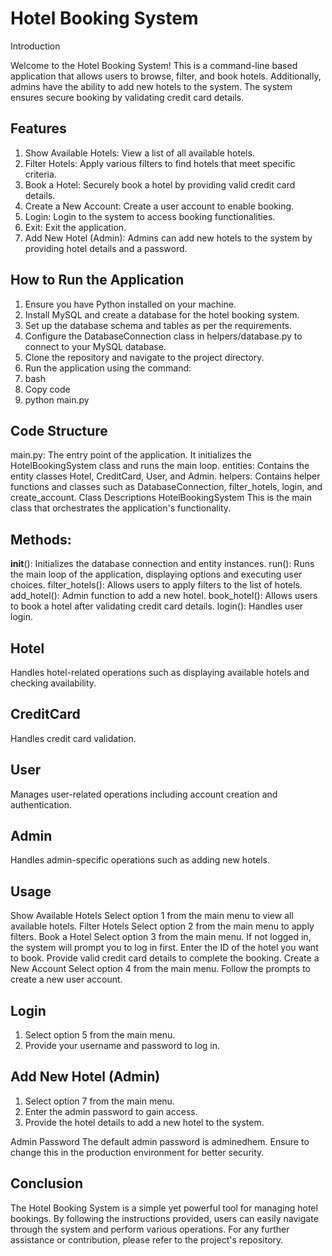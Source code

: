 # Hotel Booking System

Introduction

Welcome to the Hotel Booking System! This is a command-line based application that allows users to browse, filter, and book hotels. Additionally, admins have the ability to add new hotels to the system. The system ensures secure booking by validating credit card details.

## Features

1. Show Available Hotels: View a list of all available hotels.
2. Filter Hotels: Apply various filters to find hotels that meet specific criteria.
3. Book a Hotel: Securely book a hotel by providing valid credit card details.
4. Create a New Account: Create a user account to enable booking.
5. Login: Login to the system to access booking functionalities.
6. Exit: Exit the application.
7. Add New Hotel (Admin): Admins can add new hotels to the system by providing hotel details and a password.

## How to Run the Application

1. Ensure you have Python installed on your machine.
2. Install MySQL and create a database for the hotel booking system.
3. Set up the database schema and tables as per the requirements.
4. Configure the DatabaseConnection class in helpers/database.py to connect to your MySQL database.
5. Clone the repository and navigate to the project directory.
6. Run the application using the command:
7. bash
8. Copy code
9. python main.py

## Code Structure

main.py: The entry point of the application. It initializes the HotelBookingSystem class and runs the main loop.
entities: Contains the entity classes Hotel, CreditCard, User, and Admin.
helpers: Contains helper functions and classes such as DatabaseConnection, filter_hotels, login, and create_account.
Class Descriptions
HotelBookingSystem
This is the main class that orchestrates the application's functionality.

## Methods:
__init__(): Initializes the database connection and entity instances.
run(): Runs the main loop of the application, displaying options and executing user choices.
filter_hotels(): Allows users to apply filters to the list of hotels.
add_hotel(): Admin function to add a new hotel.
book_hotel(): Allows users to book a hotel after validating credit card details.
login(): Handles user login.

## Hotel
Handles hotel-related operations such as displaying available hotels and checking availability.

## CreditCard
Handles credit card validation.

## User
Manages user-related operations including account creation and authentication.

## Admin
Handles admin-specific operations such as adding new hotels.

## Usage
Show Available Hotels
Select option 1 from the main menu to view all available hotels.
Filter Hotels
Select option 2 from the main menu to apply filters.
Book a Hotel
Select option 3 from the main menu.
If not logged in, the system will prompt you to log in first.
Enter the ID of the hotel you want to book.
Provide valid credit card details to complete the booking.
Create a New Account
Select option 4 from the main menu.
Follow the prompts to create a new user account.

## Login
1. Select option 5 from the main menu.
2. Provide your username and password to log in.

## Add New Hotel (Admin)
1. Select option 7 from the main menu.
2. Enter the admin password to gain access.
3. Provide the hotel details to add a new hotel to the system.

Admin Password
The default admin password is adminedhem. Ensure to change this in the production environment for better security.

## Conclusion
The Hotel Booking System is a simple yet powerful tool for managing hotel bookings. By following the instructions provided, users can easily navigate through the system and perform various operations. For any further assistance or contribution, please refer to the project's repository.